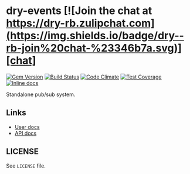 [gem]: https://rubygems.org/gems/dry-events
[ci]: https://github.com/dry-rb/dry-events/actions?query=workflow%3Aci
[codeclimate]: https://codeclimate.com/github/dry-rb/dry-events
[chat]: https://dry-rb.zulipchat.com
[inchpages]: http://inch-ci.org/github/dry-rb/dry-events

# dry-events [![Join the chat at https://dry-rb.zulipchat.com](https://img.shields.io/badge/dry--rb-join%20chat-%23346b7a.svg)][chat]

[![Gem Version](https://badge.fury.io/rb/dry-events.svg)][gem]
[![Build Status](https://github.com/dry-rb/dry-events/workflows/ci/badge.svg)][ci]
[![Code Climate](https://codeclimate.com/github/dry-rb/dry-events/badges/gpa.svg)][codeclimate]
[![Test Coverage](https://codeclimate.com/github/dry-rb/dry-events/badges/coverage.svg)][codeclimate]
[![Inline docs](http://inch-ci.org/github/dry-rb/dry-events.svg?branch=master)][inchpages]

Standalone pub/sub system.

## Links

- [User docs](http://dry-rb.org/gems/dry-events)
- [API docs](http://rubydoc.info/gems/dry-events)

## LICENSE

See `LICENSE` file.
